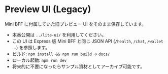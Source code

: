 # Preview UI (Legacy)

Mini BFF に付属していた旧プレビュー UI をそのまま保存しています。

- 本番公開は `../lite-ui/` を利用してください。
- この UI は Express 版 Mini BFF と同じ JSON API (`/health`, `/chat`, `/wallet` ...) を参照します。
- ビルド: `npm install && npm run build` → `docs/`
- ローカル起動: `npm run dev`
- 将来的に不要になったらサンプル資材としてアーカイブ可能です。
